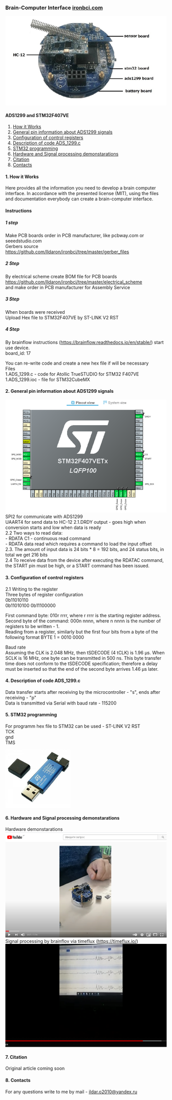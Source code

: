 ### Brain-Computer Interface [ironbci.com](https://ironbci.com)
                            
![alt tag](https://github.com/Ildaron/ironbci/blob/master/Supplementary%20files/general_view.jpg "general view")​


####  ADS1299 and STM32F407VE 
1. [How it Works](https://github.com/Ildaron/ironbci/blob/master/README.md#1-how-it-works)  
2. [General pin information about ADS1299 signals](https://github.com/Ildaron/ironbci#2--general-pin-information-about-ads1299-signals)   
3. [Configuration of control registers](https://github.com/Ildaron/ironbci#3-configuration-of-control-registers)     
4. [Description of code ADS_1299.c](https://github.com/Ildaron/ironbci#4-description-of-code-ads_1299c)    
5. [STM32 programming](https://github.com/Ildaron/ironbci#5-stm32-programming)  
6. [Hardware and Signal processing demonstarations](https://github.com/Ildaron/ironbci#6-hardware-and-signal-processing-demonstarations)     
7. [Citation](https://github.com/Ildaron/ironbci/blob/master/README.md#7-citation)   
8. [Contacts](https://github.com/Ildaron/ironbci/blob/master/README.md#8-contacts)     

####  1. How it Works
Here provides all the information you need to develop a brain computer interface. In accordance with the presented license (MIT), using the files and documentation everybody can create a brain-computer interface.

#### Instructions
##### 1 step   
Make PCB boards order in PCB manufacturer, like pcbway.com or seeedstudio.com   
Gerbers source  
https://github.com/Ildaron/ironbci/tree/master/gerber_files  

#####  2 Step   
By electrical scheme create BOM file for PCB boards   
https://github.com/Ildaron/ironbci/tree/master/electrical_scheme  
and make order in PCB manufacturer for Assembly Service  

#####  3 Step 
When boards were received   
Upload Hex file to STM32F407VE by ST-LINK V2 RST  

#####  4 Step  
By brainflow instructions (https://brainflow.readthedocs.io/en/stable/) start use device.   
board_id: 17  

You can re-write code and create a new hex file if will be necessary  
Files   
1.ADS_1299.c   - code for Atollic TrueSTUDIO for STM32 F407VE
1.ADS_1299.ioc - file for STM32CubeMX



####  2.  General pin information about ADS1299 signals
![alt tag](https://github.com/Ildaron/ironbci/blob/master/Supplementary%20files/stm1.bmp "stm32")​  
SPI2 for communicate with ADS1299  
UAART4 for send data to HC-12
2.1.DRDY output - goes high when conversion starts and low when data is ready  
2.2  Two ways to read data:  
      - RDATA C1 - continuous read command  
      - RDATA data read which requires a command to load the input offset  
2.3. The amount of input data is 24 bits * 8 = 192 bits, and 24 status bits, in total we get 216 bits  
2.4 To receive data from the device after executing the RDATAC command, the START pin must be high, or a START command has been issued.  

#### 3. Configuration of control registers  
2.1 Writing to the register  
Three bytes of register configuration  
0b11010110    
0b11010100
0b11100000

First command byte: 010r rrrr, where r rrrr is the starting register address.  
Second byte of the command: 000n nnnn, where n nnnn is the number of registers to be written - 1.  
Reading from a register, similarly but the first four bits from a byte of the following format
BYTE 1 = 0010 0000   

Baud rate  
Assuming the CLK is 2.048 MHz, then tSDECODE (4 tCLK) is 1.96 μs. When SCLK is 16 MHz, one byte can be transmitted in 500 ns. This byte transfer time does not conform to the tSDECODE specification; therefore a delay must be inserted so that the end of the second byte arrives 1.46 µs later.  

#### 4. Description of code ADS_1299.c  
Data transfer starts after receiving by the microcontroller - "s", ends after receiving - "p"  
Data is transmitted via Serial with baud rate - 115200  

#### 5. STM32 programming
For programm hex file to STM32 can be used - ST-LINK V2 
RST    
TCK    
gnd   
TMS  

![alt tag](https://github.com/Ildaron/ironbci/blob/master/Supplementary%20files/stl1.bmp "stm32")


#### 6. Hardware and Signal processing demonstarations  
Hardware demonstarations  
[![Hardware demonstrations](https://github.com/Ildaron/ironbci/blob/master/Supplementary%20files/hardware_ironbci.bmp)](https://youtu.be/kfbvYXvBCJk)    
Signal processing by brainflov via timeflux (https://timeflux.io/)    
[![Sowtware demonstrations](https://github.com/Ildaron/ironbci/blob/master/Supplementary%20files/software.bmp)](https://youtu.be/y1O7FNJLeh4)      


#### 7. Citation  
Original article coming soon  
#### 8. Contacts  
For any questions write to me by mail - ildar.o2010@yandex.ru   

